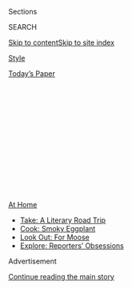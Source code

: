 <div id="app">

<div>

<div>

<div>

<div class="NYTAppHideMasthead css-1q2w90k e1suatyy0">

<div class="section css-ui9rw0 e1suatyy2">

<div class="css-eph4ug er09x8g0">

<div class="css-6n7j50">

</div>

<span class="css-1dv1kvn">Sections</span>

<div class="css-10488qs">

<span class="css-1dv1kvn">SEARCH</span>

</div>

[Skip to content](#site-content)[Skip to site
index](#site-index)

</div>

<div id="masthead-section-label" class="css-1wr3we4 eaxe0e00">

[Style](https://www.nytimes.com/section/style)

</div>

<div class="css-10698na e1huz5gh0">

</div>

</div>

<div id="masthead-bar-one" class="section hasLinks css-15hmgas e1csuq9d3">

<div class="css-uqyvli e1csuq9d0">

</div>

<div class="css-1uqjmks e1csuq9d1">

</div>

<div class="css-9e9ivx">

[](https://myaccount.nytimes.com/auth/login?response_type=cookie&client_id=vi)

</div>

<div class="css-1bvtpon e1csuq9d2">

[Today’s
Paper](https://www.nytimes.com/section/todayspaper)

</div>

</div>

</div>

</div>

<div data-aria-hidden="false">

<div id="site-content" data-role="main">

<div>

<div class="css-1aor85t" style="opacity:0.000000001;z-index:-1;visibility:hidden">

<div class="css-1hqnpie">

<div class="css-epjblv">

<span class="css-17xtcya">[Style](/section/style)</span><span class="css-x15j1o">|</span><span class="css-fwqvlz">These
Hand Sanitizers Smell Good, Kill
Germs</span>

</div>

<div class="css-k008qs">

<div class="css-1iwv8en">

<span class="css-18z7m18"></span>

<div>

</div>

</div>

<span class="css-1n6z4y">https://nyti.ms/2WKFbNj</span>

<div class="css-1705lsu">

<div class="css-4xjgmj">

<div class="css-4skfbu" data-role="toolbar" data-aria-label="Social Media Share buttons, Save button, and Comments Panel with current comment count" data-testid="share-tools">

  - 
  - 
  - 
  - 
    
    <div class="css-6n7j50">
    
    </div>

  - 

</div>

</div>

</div>

</div>

</div>

</div>

<div id="NYT_TOP_BANNER_REGION" class="css-13pd83m">

<div>

<div id="maps-athome-menu" class="section interactive-content interactive-size-medium css-1edisqu">

<div class="css-17ih8de interactive-body">

<div class="at-home-nav__innerContainer">

<div class="at-home-nav__title">

[At
Home](https://www.nytimes.com/spotlight/at-home?action=click&pgtype=Article&state=default&region=TOP_BANNER&context=at_home_menu)

</div>

  - [Take: A Literary Road
    Trip](https://www.nytimes.com/2020/07/28/books/time-for-a-literary-road-trip.html?action=click&pgtype=Article&state=default&region=TOP_BANNER&context=at_home_menu)
  - [Cook: Smoky
    Eggplant](https://www.nytimes.com/2020/07/29/magazine/bored-with-your-home-cooking-some-smoky-eggplant-will-fix-that.html?action=click&pgtype=Article&state=default&region=TOP_BANNER&context=at_home_menu)
  - [Look Out: For
    Moose](https://www.nytimes.com/2020/07/27/travel/moose-michigan-isle-royale.html?action=click&pgtype=Article&state=default&region=TOP_BANNER&context=at_home_menu)
  - [Explore: Reporters’
    Obsessions](https://www.nytimes.com/interactive/2020/at-home/even-more-reporters-editors-diaries-lists-recommendations.html?action=click&pgtype=Article&state=default&region=TOP_BANNER&context=at_home_menu)

</div>

</div>

</div>

</div>

</div>

<div id="top-wrapper" class="css-1sy8kpn">

<div id="top-slug" class="css-l9onyx">

Advertisement

</div>

[Continue reading the main
story](#after-top)

<div class="ad top-wrapper" style="text-align:center;height:100%;display:block;min-height:250px">

<div id="top" class="place-ad" data-position="top" data-size-key="top">

</div>

</div>

<div id="after-top">

</div>

</div>

<div>

<div id="sponsor-wrapper" class="css-1hyfx7x">

<div id="sponsor-slug" class="css-19vbshk">

Supported by

</div>

[Continue reading the main
story](#after-sponsor)

<div id="sponsor" class="ad sponsor-wrapper" style="text-align:center;height:100%;display:block">

</div>

<div id="after-sponsor">

</div>

</div>

<div class="css-186x18t">

</div>

<div class="css-1vkm6nb ehdk2mb0">

# These Hand Sanitizers Smell Good, Kill Germs

</div>

Now that hand sanitizers have become an accessory of the new normal,
upscale brands are introducing their own portable
cleansers.

<div class="css-79elbk" data-testid="photoviewer-wrapper">

<div class="css-z3e15g" data-testid="photoviewer-wrapper-hidden">

</div>

<div class="css-1a48zt4 ehw59r15" data-testid="photoviewer-children">

![<span class="css-cnj6d5 e1z0qqy90" itemprop="copyrightHolder"><span class="css-1ly73wi e1tej78p0">Credit...</span><span><span>Tony
Cenicola/The New York
Times</span></span></span>](https://static01.nyt.com/images/2020/07/23/fashion/23SANITIZERS-use-this-one/23SANITIZERS-use-this-one-articleLarge.jpg?quality=75&auto=webp&disable=upscale)

</div>

</div>

<div class="css-18e8msd">

<div class="css-vp77d3 epjyd6m0">

<div class="css-1baulvz">

By <span class="css-1baulvz last-byline" itemprop="name">Rachel
Felder</span>

</div>

</div>

  - 
    
    <div class="css-ld3wwf e16638kd2">
    
    Published July 22, 2020Updated July 23,
    2020
    
    </div>

  - 
    
    <div class="css-4xjgmj">
    
    <div class="css-pvvomx" data-role="toolbar" data-aria-label="Social Media Share buttons, Save button, and Comments Panel with current comment count" data-testid="share-tools">
    
      - 
      - 
      - 
      - 
        
        <div class="css-6n7j50">
        
        </div>
    
      - 
    
    </div>
    
    </div>

</div>

</div>

<div class="section meteredContent css-1r7ky0e" name="articleBody" itemprop="articleBody">

<div class="css-1fanzo5 StoryBodyCompanionColumn">

<div class="css-53u6y8">

At Cecconi’s in the Dumbo neighborhood of Brooklyn and in West
Hollywood, Calif., diners are offered more than a grind of fresh pepper
or a spoonful of grated Parmesan with their meal.

On many tables, where you may expect to find a bottle of olive oil or
hot sauce, there’s Amass Botanic Hand Sanitizer, a spicy-scented
cleanser to keep the restaurant’s guests germ free.

The product is one of a new crop of upscale hand sanitizers, frequently
formulated with refined scents and emollients. Like the standard
versions, these have an alcohol base but aim to offer a more indulgent
experience than, say, a smear of Purell or a quick rub with a
disinfecting wipe.

“This is becoming a quotidian ritual for people, an everyday thing
that’s part of their lives,” said Morgan McLachlan, a founder and the
master distiller at Amass, a Los Angeles company that focused on spirits
before it began producing hand sanitizer in March. “Why not have it be a
pleasurable experience?”

</div>

</div>

<div class="css-1fanzo5 StoryBodyCompanionColumn">

<div class="css-53u6y8">

The company’s Botanic Hand Sanitizer is a light liquid that, if poured
into a glass, could be mistaken for gin. The spicy scent, called Four
Thieves, is redolent with clove and cinnamon; it brings to mind a wintry
fruitcake. The name and formula were inspired by medieval criminals who,
according to legend, avoided contracting the bubonic plague by anointing
themselves with a similar blend of botanicals, Ms. McLachlan said.

A second scent, an herbaceous blend called Basilisk Breath, was
introduced on July 16.

Beauty brands are also introducing hand sanitizers.
[Biossance](https://biossance.com/products/squalane-hand-sanitizer), a
popular skin care line, came out with one last month with moisturizing
squalane. The Brooklyn fragrance house [DS &
Durga](https://dsanddurga.com/search?q=hand+sanitizer&type=product)
added one with a eucalyptus-based scent to its collection in April.

The skin care line [Peter Thomas
Roth](https://www.peterthomasroth.com/hand-sanitizer-alcohol-antiseptic-80-topical-solution-3003007.html)
unveiled its version in April; the makeup brand
[Nudestix](https://www.nudestix.com/search?type=product&q=hand+sanitizer)
introduced hand sanitizer in June. [Shen
Beauty](https://shen-beauty.com/search?q=hand+sanitizer&type=product),
the influential beauty boutique in Brooklyn, created one it began
selling this month.

Predictably, these elevated products come with a commensurate price tag.
At $12 for a two-ounce bottle, the Amass hand sanitizer costs about
eight times as much as a purse-size hand sanitizer at CVS. On the other
hand, Augustinus Bader, the cultish German line that includes a $165
body cream, has, since May, been offering a limited supply of the hand
sanitizer it created for front line workers to consumers for free, for a
small shipping fee.

Higher prices haven’t necessarily deterred shoppers. March and April
sales of [Jao Brand’s Refresher hand sanitizer](https://jaobrand.com/),
which was introduced in 1997 and costs between $10 and $18, depending on
size, exceeded those for all of last year, according to a representative
of the brand. (Admittedly, one factor of high sales could be the low
supply, at least early in the pandemic, of traditional hand sanitizers,
although some high-end brands have also sold out of these products over
the last couple of months.)

</div>

</div>

<div class="css-1fanzo5 StoryBodyCompanionColumn">

<div class="css-53u6y8">

The Centers for Disease Control and Prevention, recommends a minimum
concentration of 60 percent alcohol in these products; in upscale
versions, that percentage is often much higher.

“The higher the concentration, perhaps the more effective, but it’s more
damaging to the outer skin layer,” said Dr. Joshua Zeichner, the
director of cosmetic and clinical research in dermatology at Mount Sinai
Hospital in New York.

“That can lead to cracks in the outer skin layer, loss of hydration and
inflammation,” he said. Moisturizing after use is advised.

Of course, simply decanting basic hand sanitizer into a fancy container
can make it feel more glamorous. Early this month, sleek sanitizer
dispensers in polished steel were installed in the Tom Ford Madison
Avenue boutique. They were created by [Pureté
System](https://puretesystem.com/), a new brand founded by Jonathan
Reed, who also runs a company that produces physical and digital events.

One of the receptacles, a shiny silver box filled with disinfecting
wipes, looks like a designer take on a package of tissues. Another, a
narrow tower that dispenses squirts of sanitizer, could be a luxurious
water cooler.

Their aesthetic is, of course, more in sync with the boutique’s grand
black staircase and marble detailing than, say, the packs of cleaning
products at the Duane Reade a couple of blocks away.

</div>

</div>

<div class="css-1fanzo5 StoryBodyCompanionColumn">

<div class="css-53u6y8">

Mr. Reed said that other high-end stores are interested in using the
dispensers, which are designed to use with a variety of sanitizers. He
added that Pureté System’s own line of hand sanitizer, scented with
white musk and rose, will be introduced in the next couple of months.

The new company’s goal, he said, was to offer a sophisticated way to
incorporate something that’s now part of everyday life.

“I don’t think it’s going away,” he said. “This is our new reality.”

</div>

</div>

</div>

<div>

</div>

<div>

</div>

<div>

</div>

<div>

<div id="bottom-wrapper" class="css-1ede5it">

<div id="bottom-slug" class="css-l9onyx">

Advertisement

</div>

[Continue reading the main
story](#after-bottom)

<div id="bottom" class="ad bottom-wrapper" style="text-align:center;height:100%;display:block;min-height:90px">

</div>

<div id="after-bottom">

</div>

</div>

</div>

</div>

</div>

## Site Index

<div>

</div>

## Site Information Navigation

  - [© <span>2020</span> <span>The New York Times
    Company</span>](https://help.nytimes.com/hc/en-us/articles/115014792127-Copyright-notice)

<!-- end list -->

  - [NYTCo](https://www.nytco.com/)
  - [Contact
    Us](https://help.nytimes.com/hc/en-us/articles/115015385887-Contact-Us)
  - [Work with us](https://www.nytco.com/careers/)
  - [Advertise](https://nytmediakit.com/)
  - [T Brand Studio](http://www.tbrandstudio.com/)
  - [Your Ad
    Choices](https://www.nytimes.com/privacy/cookie-policy#how-do-i-manage-trackers)
  - [Privacy](https://www.nytimes.com/privacy)
  - [Terms of
    Service](https://help.nytimes.com/hc/en-us/articles/115014893428-Terms-of-service)
  - [Terms of
    Sale](https://help.nytimes.com/hc/en-us/articles/115014893968-Terms-of-sale)
  - [Site
    Map](https://spiderbites.nytimes.com)
  - [Help](https://help.nytimes.com/hc/en-us)
  - [Subscriptions](https://www.nytimes.com/subscription?campaignId=37WXW)

</div>

</div>

</div>

</div>
